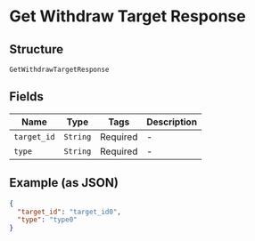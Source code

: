 
# Get Withdraw Target Response

## Structure

`GetWithdrawTargetResponse`

## Fields

| Name | Type | Tags | Description |
|  --- | --- | --- | --- |
| `target_id` | `String` | Required | - |
| `type` | `String` | Required | - |

## Example (as JSON)

```json
{
  "target_id": "target_id0",
  "type": "type0"
}
```

